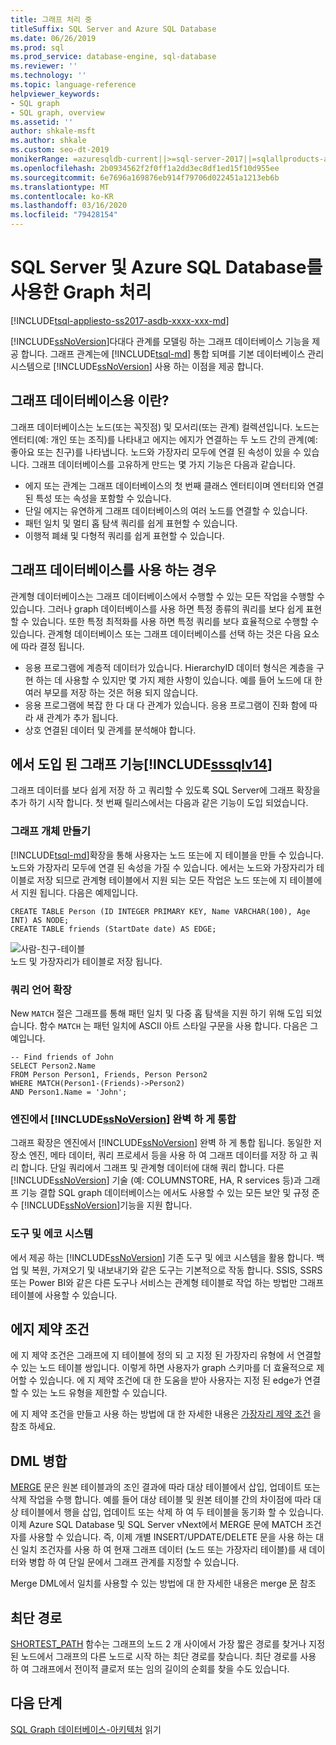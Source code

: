 ```yaml
---
title: 그래프 처리 중
titleSuffix: SQL Server and Azure SQL Database
ms.date: 06/26/2019
ms.prod: sql
ms.prod_service: database-engine, sql-database
ms.reviewer: ''
ms.technology: ''
ms.topic: language-reference
helpviewer_keywords:
- SQL graph
- SQL graph, overview
ms.assetid: ''
author: shkale-msft
ms.author: shkale
ms.custom: seo-dt-2019
monikerRange: =azuresqldb-current||>=sql-server-2017||=sqlallproducts-allversions||>=sql-server-linux-2017||=azuresqldb-mi-current
ms.openlocfilehash: 2b0934562f2f0ff1a2dd3ec8df1ed15f10d955ee
ms.sourcegitcommit: 6e7696a169876eb914f79706d022451a1213eb6b
ms.translationtype: MT
ms.contentlocale: ko-KR
ms.lasthandoff: 03/16/2020
ms.locfileid: "79428154"
---
```

# <a name="graph-processing-with-sql-server-and-azure-sql-database"></a>SQL Server 및 Azure SQL Database를 사용한 Graph 처리
[!INCLUDE[tsql-appliesto-ss2017-asdb-xxxx-xxx-md](../../includes/tsql-appliesto-ss2017-asdb-xxxx-xxx-md.md)]

[!INCLUDE[ssNoVersion](../../includes/ssnoversion-md.md)]다대다 관계를 모델링 하는 그래프 데이터베이스 기능을 제공 합니다. 그래프 관계는에 [!INCLUDE[tsql-md](../../includes/tsql-md.md)] 통합 되며를 기본 데이터베이스 관리 시스템으로 [!INCLUDE[ssNoVersion](../../includes/ssnoversion-md.md)] 사용 하는 이점을 제공 합니다.


## <a name="what-is-a-graph-database"></a>그래프 데이터베이스용 이란?  
그래프 데이터베이스는 노드(또는 꼭짓점) 및 모서리(또는 관계) 컬렉션입니다. 노드는 엔터티(예: 개인 또는 조직)를 나타내고 에지는 에지가 연결하는 두 노드 간의 관계(예: 좋아요 또는 친구)를 나타냅니다. 노드와 가장자리 모두에 연결 된 속성이 있을 수 있습니다. 그래프 데이터베이스를 고유하게 만드는 몇 가지 기능은 다음과 같습니다.  
-    에지 또는 관계는 그래프 데이터베이스의 첫 번째 클래스 엔터티이며 엔터티와 연결된 특성 또는 속성을 포함할 수 있습니다. 
-    단일 에지는 유연하게 그래프 데이터베이스의 여러 노드를 연결할 수 있습니다.
-    패턴 일치 및 멀티 홉 탐색 쿼리를 쉽게 표현할 수 있습니다.
-    이행적 폐쇄 및 다형적 쿼리를 쉽게 표현할 수 있습니다.

## <a name="when-to-use-a-graph-database"></a>그래프 데이터베이스를 사용 하는 경우

관계형 데이터베이스는 그래프 데이터베이스에서 수행할 수 있는 모든 작업을 수행할 수 있습니다. 그러나 graph 데이터베이스를 사용 하면 특정 종류의 쿼리를 보다 쉽게 표현할 수 있습니다. 또한 특정 최적화를 사용 하면 특정 쿼리를 보다 효율적으로 수행할 수 있습니다. 관계형 데이터베이스 또는 그래프 데이터베이스를 선택 하는 것은 다음 요소에 따라 결정 됩니다.  
-    응용 프로그램에 계층적 데이터가 있습니다. HierarchyID 데이터 형식은 계층을 구현 하는 데 사용할 수 있지만 몇 가지 제한 사항이 있습니다. 예를 들어 노드에 대 한 여러 부모를 저장 하는 것은 허용 되지 않습니다.
-    응용 프로그램에 복잡 한 다 대 다 관계가 있습니다. 응용 프로그램이 진화 함에 따라 새 관계가 추가 됩니다.
-    상호 연결된 데이터 및 관계를 분석해야 합니다.

## <a name="graph-features-introduced-in-sssqlv14"></a>에서 도입 된 그래프 기능[!INCLUDE[sssqlv14](../../includes/sssqlv14-md.md)] 
그래프 데이터를 보다 쉽게 저장 하 고 쿼리할 수 있도록 SQL Server에 그래프 확장을 추가 하기 시작 합니다. 첫 번째 릴리스에서는 다음과 같은 기능이 도입 되었습니다. 


### <a name="create-graph-objects"></a>그래프 개체 만들기
[!INCLUDE[tsql-md](../../includes/tsql-md.md)]확장을 통해 사용자는 노드 또는에 지 테이블을 만들 수 있습니다. 노드와 가장자리 모두에 연결 된 속성을 가질 수 있습니다. 에서는 노드와 가장자리가 테이블로 저장 되므로 관계형 테이블에서 지원 되는 모든 작업은 노드 또는에 지 테이블에서 지원 됩니다. 다음은 예제입니다.  

```   
CREATE TABLE Person (ID INTEGER PRIMARY KEY, Name VARCHAR(100), Age INT) AS NODE;
CREATE TABLE friends (StartDate date) AS EDGE;
```   

![사람-친구-테이블](../../relational-databases/graphs/media/person-friends-tables.png "Person 노드 및 친구에 지 테이블")  
노드 및 가장자리가 테이블로 저장 됩니다.  

### <a name="query-language-extensions"></a>쿼리 언어 확장  
New `MATCH` 절은 그래프를 통해 패턴 일치 및 다중 홉 탐색을 지원 하기 위해 도입 되었습니다. 함수 `MATCH` 는 패턴 일치에 ASCII 아트 스타일 구문을 사용 합니다. 다음은 그 예입니다.  

```   
-- Find friends of John
SELECT Person2.Name 
FROM Person Person1, Friends, Person Person2
WHERE MATCH(Person1-(Friends)->Person2)
AND Person1.Name = 'John';
```   
 
### <a name="fully-integrated-in-ssnoversion-engine"></a>엔진에서 [!INCLUDE[ssNoVersion](../../includes/ssnoversion-md.md)] 완벽 하 게 통합 
그래프 확장은 엔진에서 [!INCLUDE[ssNoVersion](../../includes/ssnoversion-md.md)] 완벽 하 게 통합 됩니다. 동일한 저장소 엔진, 메타 데이터, 쿼리 프로세서 등을 사용 하 여 그래프 데이터를 저장 하 고 쿼리 합니다. 단일 쿼리에서 그래프 및 관계형 데이터에 대해 쿼리 합니다. 다른 [!INCLUDE[ssNoVersion](../../includes/ssnoversion-md.md)] 기술 (예: COLUMNSTORE, HA, R services 등)과 그래프 기능 결합 SQL graph 데이터베이스는 에서도 사용할 수 있는 모든 보안 및 규정 준수 [!INCLUDE[ssNoVersion](../../includes/ssnoversion-md.md)]기능을 지원 합니다.
 
### <a name="tooling-and-ecosystem"></a>도구 및 에코 시스템

에서 제공 하는 [!INCLUDE[ssNoVersion](../../includes/ssnoversion-md.md)] 기존 도구 및 에코 시스템을 활용 합니다. 백업 및 복원, 가져오기 및 내보내기와 같은 도구는 기본적으로 작동 합니다. SSIS, SSRS 또는 Power BI와 같은 다른 도구나 서비스는 관계형 테이블로 작업 하는 방법만 그래프 테이블에 사용할 수 있습니다.

## <a name="edge-constraints"></a>에지 제약 조건
에 지 제약 조건은 그래프에 지 테이블에 정의 되 고 지정 된 가장자리 유형에 서 연결할 수 있는 노드 테이블 쌍입니다. 이렇게 하면 사용자가 graph 스키마를 더 효율적으로 제어할 수 있습니다. 에 지 제약 조건에 대 한 도움을 받아 사용자는 지정 된 edge가 연결할 수 있는 노드 유형을 제한할 수 있습니다. 

에 지 제약 조건을 만들고 사용 하는 방법에 대 한 자세한 내용은 [가장자리 제약 조건](../../relational-databases/tables/graph-edge-constraints.md) 을 참조 하세요.

## <a name="merge-dml"></a>DML 병합 
[MERGE](../../t-sql/statements/merge-transact-sql.md) 문은 원본 테이블과의 조인 결과에 따라 대상 테이블에서 삽입, 업데이트 또는 삭제 작업을 수행 합니다. 예를 들어 대상 테이블 및 원본 테이블 간의 차이점에 따라 대상 테이블에서 행을 삽입, 업데이트 또는 삭제 하 여 두 테이블을 동기화 할 수 있습니다. 이제 Azure SQL Database 및 SQL Server vNext에서 MERGE 문에 MATCH 조건자를 사용할 수 있습니다. 즉, 이제 개별 INSERT/UPDATE/DELETE 문을 사용 하는 대신 일치 조건자를 사용 하 여 현재 그래프 데이터 (노드 또는 가장자리 테이블)를 새 데이터와 병합 하 여 단일 문에서 그래프 관계를 지정할 수 있습니다.

Merge DML에서 일치를 사용할 수 있는 방법에 대 한 자세한 내용은 merge [문](../../t-sql/statements/merge-transact-sql.md) 참조

## <a name="shortest-path"></a>최단 경로
[SHORTEST_PATH](./sql-graph-shortest-path.md) 함수는 그래프의 노드 2 개 사이에서 가장 짧은 경로를 찾거나 지정 된 노드에서 그래프의 다른 노드로 시작 하는 최단 경로를 찾습니다. 최단 경로를 사용 하 여 그래프에서 전이적 클로저 또는 임의 길이의 순회를 찾을 수도 있습니다. 

 ## <a name="next-steps"></a>다음 단계  
[SQL Graph 데이터베이스-아키텍처](./sql-graph-architecture.md) 읽기
   

